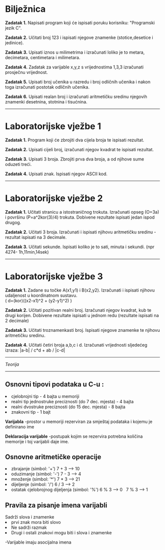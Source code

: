 <h1>Bilježnica</h1>

<strong>Zadatak 1.</strong> Napisati program koji će ispisati poruku korisniku:  "Programski jezik C".

<strong>Zadatak 2.</strong> Učitati broj 123 i ispisati njegove znamenke (stotice,desetice i jedinice).

<strong>Zadatak 3.</strong> Upisati iznos u milimetrima i izračunati loliko je to metara, decimetara, centimetara i milimetara.

<strong>Zadatak 4.</strong> Zadatak za varijable x,y,z s vrijednostima 1,3,3 izračunati prosječnu vrijednost.

<strong>Zadatak 5.</strong> Upisati broj učenika u razredu i broj odličnih učenika i nakon toga izračunati postotak odličnih učenika.

<strong>Zadatak 6.</strong> Upisati realan broj i izračunati aritmetičku sredinu njegovih znamenki desetnina, stotnina i tisućnina.

<hr>
<h1>Laboratorijske vježbe 1</h1>

<strong>Zadatak 1.</strong> Program koji će zbrojiti dva cijela broja te ispisati rezultat.

<strong>Zadatak 2.</strong> Upisati cijeli broj, izračunati njegov kvadrat te ispisati rezultat.

<strong>Zadatak 3.</strong> Upisati 3 broja. Zbrojiti prva dva broja, a od njihove sume oduzeti treći.

<strong>Zadatak 4.</strong> Upisati znak. Ispisati njegov ASCII kod.

<hr>
<h1>Laboratorijske vježbe 2</h1>

<strong>Zadatak 1.</strong> Učitati stranicu a istostraničnog trokuta. Izračunati opseg (O=3a) i površinu (P=a^2kor(3)/4) trokuta. 
Dobivene rezultate ispisati jedan ispod drugog.

<strong>Zadatak 2.</strong> Učitati 3 broja. Izračunati i ispisati njihovu aritmetičku sredinu - rezultat ispisati na 3 decimale.

<strong>Zadatak 3.</strong> Učitati sekunde. Ispisati koliko je to sati, minuta i sekundi. (npr 4274- 1h,11min,14sek)

<hr>
<h1>Laboratorijske vježbe 3</h1>

<strong>Zadatak 1.</strong> Zadane su točke A(x1,y1) i B(x2,y2). Izračunati i ispisati njihovu udaljenost u koordinatnom sustavu.       
                            ( d=(kor)((x2-x1)^2 + (y2-y1)^2) )

<strong>Zadatak 2.</strong> Učitati pozitivan realni broj. Izračunati njegov kvadrat, kub te drugi korijen. Dobivene rezultate 
ispisati u jednom redu (rezultate ispisati na 2 decimale)

<strong>Zadatak 3.</strong> Učitati troznamenkasti broj. Ispisati njegove znamenke te njihovu aritmetičku sredinu.

<strong>Zadatak 4.</strong> Učitati četiri broja a,b,c i d. Izračunati vrijednosti sljedećeg izraza: 
                             |a-b| / c*d  +  ab / |c-d|



<hr>
<i>Teorija</i>
<hr>



<h2>Osnovni tipovi podataka u C-u :</h2>

<li> cjelobrojni tip - 4 bajta u memoriji</li>

<li> realni tip jednostruke preciznosti (do 7 dec. mjesta) - 4 bajta</li>

<li> realni dvostruke preciznosti (do 15 dec. mjesta) - 8 bajta</li>

<li> znakovni tip - 1 bajt</li>                                                                                                      


<b> Varijabla</b> -prostor u memoriji rezerviran za smještaj podataka i kojemu je definirano ime

<b>Deklaracija varijable</b> -postupak kojim se rezervira potrebna količina memorije i toj varijabli daje ime.

<h2>Osnovne aritmetičke operacije</h2>

<li>zbrajanje (simbol: '+')    7 + 3 --> 10</li>

<li>oduzimanje (simbol: '-')   7 - 3 --> 4</li>

<li>množenje (simbol: '*')      7 * 3 --> 21</li>

<li>dijeljenje (simbol: '/')    6 / 3 --> 2</li>

<li>ostatak cjelobrojnog dijeljenja (simbol: '%')   6 % 3 --> 0 &nbsp; 7 % 3 --> 1</li>


<h2>Pravila za pisanje imena varijabli</h2

<li>Sadrži slova i znamenke</li>

<li>prvi znak mora biti slovo</li>

<li>Ne sadrži razmak</li>

<li>Drugi i ostali znakovi mogu biti i slova i znamenke</li>


-Varijable imaju asocijalna imena
